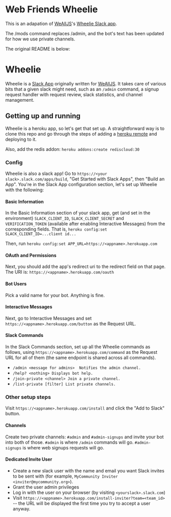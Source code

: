 # Web Friends Wheelie

This is an adapation of [WeAllJS](http://wealljs.org)'s [Wheelie Slack app](https://github.com/WeAllJS/wheelie-slack-app).

The /mods command replaces /admin, and the bot's text has been updated for how we use private channels.

The original README is below:

# Wheelie

Wheelie is a [Slack App](http://slack.com/apps) originally written for
[WeAllJS](http://wealljs.org). It takes care of various bits that a given slack
might need, such as an `/admin` command, a signup request handler with request
review, slack statistics, and channel management.

## Getting up and running

Wheelie is a heroku app, so let's get that set up. A straightforward way is to clone this repo and go through the steps of adding a [heroku remote](https://devcenter.heroku.com/articles/git#creating-a-heroku-remote) and deploying to it.

Also, add the redis addon: `heroku addons:create rediscloud:30`

### Config

Wheelie is also a slack app! Go to `https://<your slack>.slack.com/apps/build`, "Get Started with Slack Apps", then "Build an App". You're in the Slack App configuration section, let's set up Wheelie with the following:

#### Basic Information

In the Basic Information section of your slack app, get (and set in the
environment) `SLACK_CLIENT_ID`, `SLACK_CLIENT_SECRET` and `VERIFICATION_TOKEN` (available after enabling Interactive Messages)
from the corresponding fields. That is, `heroku config:set
SLACK_CLIENT_ID=...client id...`

Then, run `heroku config:set APP_URL=https://<appname>.herokuapp.com`

#### OAuth and Permissions

Next, you should add the app's redirect uri to the redirect field on that page.
The URI is: `https://<appname>.herokuapp.com/oauth`

#### Bot Users

Pick a valid name for your bot. Anything is fine.

#### Interactive Messages

Next, go to Interactive Messages and set `https://<appname>.herokuapp.com/button`
as the Request URL.

#### Slack Commands

In the Slack Commands section, set up all the Wheelie commands as follows, using
`https://<appname>.herokuapp.com/command` as the Request URL for all of them (the
same endpoint is shared across all commands).

* `/admin <message for admins>  Notifies the admin channel.`
* `/help? <nothing> Displays bot help.`
* `/join-private <channel> Join a private channel.`
* `/list-private [filter] List private channels.`

### Other setup steps

Visit `https://<appname>.herokuapp.com/install` and click the "Add to Slack" button.

#### Channels

Create two private channels: `#admin` and `#admin-signups` and invite your bot
into both of those. `#admin` is where `/admin` commands will go.
`#admin-signups` is where web signups requests will go.

#### Dedicated Invite User

* Create a new slack user with the name and email you want Slack invites to be
  sent with (for example, `MyCommunity Inviter <inviter@mycommunity.org>`).
* Grant the user admin privileges
* Log in with the user on your browser (by visiting `<yourslack>.slack.com`)
* Visit `https://<appname>.herokuapp.com/install-inviter?team=<team_id>` -- the URL will be displayed the first time you try to accept a user anyway.
